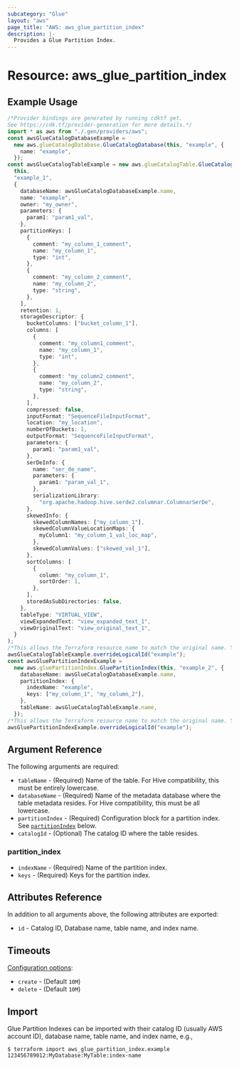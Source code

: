 ```yaml
---
subcategory: "Glue"
layout: "aws"
page_title: "AWS: aws_glue_partition_index"
description: |-
  Provides a Glue Partition Index.
---
```


# Resource: aws\_glue\_partition\_index

## Example Usage

```typescript
/*Provider bindings are generated by running cdktf get.
See https://cdk.tf/provider-generation for more details.*/
import * as aws from "./.gen/providers/aws";
const awsGlueCatalogDatabaseExample =
  new aws.glueCatalogDatabase.GlueCatalogDatabase(this, "example", {
    name: "example",
  });
const awsGlueCatalogTableExample = new aws.glueCatalogTable.GlueCatalogTable(
  this,
  "example_1",
  {
    databaseName: awsGlueCatalogDatabaseExample.name,
    name: "example",
    owner: "my_owner",
    parameters: {
      param1: "param1_val",
    },
    partitionKeys: [
      {
        comment: "my_column_1_comment",
        name: "my_column_1",
        type: "int",
      },
      {
        comment: "my_column_2_comment",
        name: "my_column_2",
        type: "string",
      },
    ],
    retention: 1,
    storageDescriptor: {
      bucketColumns: ["bucket_column_1"],
      columns: [
        {
          comment: "my_column1_comment",
          name: "my_column_1",
          type: "int",
        },
        {
          comment: "my_column2_comment",
          name: "my_column_2",
          type: "string",
        },
      ],
      compressed: false,
      inputFormat: "SequenceFileInputFormat",
      location: "my_location",
      numberOfBuckets: 1,
      outputFormat: "SequenceFileInputFormat",
      parameters: {
        param1: "param1_val",
      },
      serDeInfo: {
        name: "ser_de_name",
        parameters: {
          param1: "param_val_1",
        },
        serializationLibrary:
          "org.apache.hadoop.hive.serde2.columnar.ColumnarSerDe",
      },
      skewedInfo: {
        skewedColumnNames: ["my_column_1"],
        skewedColumnValueLocationMaps: {
          myColumn1: "my_column_1_val_loc_map",
        },
        skewedColumnValues: ["skewed_val_1"],
      },
      sortColumns: [
        {
          column: "my_column_1",
          sortOrder: 1,
        },
      ],
      storedAsSubDirectories: false,
    },
    tableType: "VIRTUAL_VIEW",
    viewExpandedText: "view_expanded_text_1",
    viewOriginalText: "view_original_text_1",
  }
);
/*This allows the Terraform resource name to match the original name. You can remove the call if you don't need them to match.*/
awsGlueCatalogTableExample.overrideLogicalId("example");
const awsGluePartitionIndexExample =
  new aws.gluePartitionIndex.GluePartitionIndex(this, "example_2", {
    databaseName: awsGlueCatalogDatabaseExample.name,
    partitionIndex: {
      indexName: "example",
      keys: ["my_column_1", "my_column_2"],
    },
    tableName: awsGlueCatalogTableExample.name,
  });
/*This allows the Terraform resource name to match the original name. You can remove the call if you don't need them to match.*/
awsGluePartitionIndexExample.overrideLogicalId("example");

```

## Argument Reference

The following arguments are required:

* `tableName` - (Required) Name of the table. For Hive compatibility, this must be entirely lowercase.
* `databaseName` - (Required) Name of the metadata database where the table metadata resides. For Hive compatibility, this must be all lowercase.
* `partitionIndex` - (Required) Configuration block for a partition index. See [`partitionIndex`](#partition_index) below.
* `catalogId` - (Optional) The catalog ID where the table resides.

### partition\_index

* `indexName` - (Required) Name of the partition index.
* `keys` - (Required) Keys for the partition index.

## Attributes Reference

In addition to all arguments above, the following attributes are exported:

* `id` - Catalog ID, Database name, table name, and index name.

## Timeouts

[Configuration options](https://developer.hashicorp.com/terraform/language/resources/syntax#operation-timeouts):

* `create` - (Default `10M`)
* `delete` - (Default `10M`)

## Import

Glue Partition Indexes can be imported with their catalog ID (usually AWS account ID), database name, table name, and index name, e.g.,

```console
$ terraform import aws_glue_partition_index.example 123456789012:MyDatabase:MyTable:index-name
```
